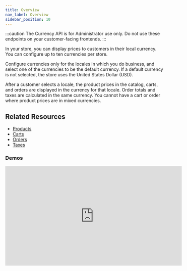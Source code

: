 ```yaml
---
title: Overview
nav_label: Overview
sidebar_position: 10
---
```


:::caution
The Currency API is for Administrator use only. Do not use these endpoints on your customer-facing frontends.
:::

In your store, you can display prices to customers in their local currency. You can configure up to ten currencies per store.

Configure currencies only for the locales in which you do business, and select one of the currencies to be the default currency. If a default currency is not selected, the store uses the United States Dollar (USD).

After a customer selects a locale, the product prices in the catalog, carts, and orders are displayed in the currency for that locale. Order totals and taxes are calculated in the same currency. You cannot have a cart or order where product prices are in mixed currencies.

## Related Resources

- [Products](/docs/pxm/products/pxm-products)
- [Carts](/docs/carts-orders/carts/carts.md)
- [Orders](/docs/commerce-cloud/orders)
- [Taxes](/docs/carts-orders/carts/tax-items/taxes)


### Demos

<iframe width="560" height="315" src="https://www.youtube.com/embed/YyQly0t6VUA" title="Introduction to Currencies" frameborder="0" allow="accelerometer; autoplay; clipboard-write; encrypted-media; gyroscope; picture-in-picture; web-share" referrerpolicy="strict-origin-when-cross-origin" allowfullscreen></iframe>

